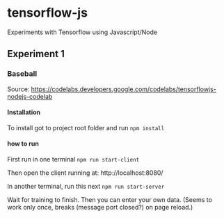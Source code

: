 # tensorflow-js
Experiments with Tensorflow using Javascript/Node

## Experiment 1

### Baseball 
Source: https://codelabs.developers.google.com/codelabs/tensorflowjs-nodejs-codelab

#### Installation

To install got to project root folder and run
```npm install```

#### how to run

First run in one terminal
```npm run start-client ```

Then open the client running at: http://localhost:8080/

In another terminal, run this next
```npm run start-server```

Wait for training to finish. Then you can enter your own data.
(Seems to work only once, breaks (message port closed?) on page reload.)